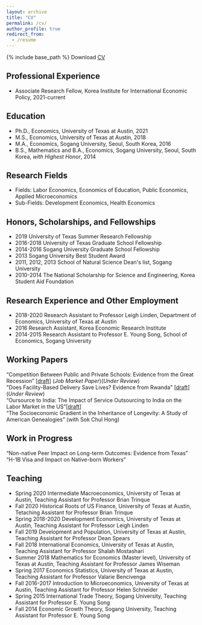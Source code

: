 ```yaml
---
layout: archive
title: "CV"
permalink: /cv/
author_profile: true
redirect_from:
  - /resume
---
```


{% include base_path %}
Download [CV](https://jiwonparkecon.github.io/files/JiwonPark_CV_210824.pdf)

Professional Experience
-----
* Associate Research Fellow, Korea Institute for International Economic Policy, 2021-current
 

Education
-----
* Ph.D., Economics, University of Texas at Austin, 2021
* M.S., Economics, University of Texas at Austin, 2018
* M.A., Economics, Sogang University, Seoul, South Korea, 2016
* B.S., Mathematics and B.A., Economics, Sogang University, Seoul, South Korea, *with Highest Honor*, 2014


  
Research Fields
-----
* Fields: Labor Economics, Economics of Education, Public Economics, Applied Microeconomics
* Sub-Fields: Development Economics, Health Economics


Honors, Scholarships, and Fellowships
-----
* 2019		University of Texas Summer Research Fellowship
* 2016-2018 	University of Texas Graduate School Fellowship
* 2014-2016	Sogang University Graduate School Fellowship
* 2013		Sogang University Best Student Award
* 2011, 2012, 2013 School of Natural Science Dean's list, Sogang University
* 2010-2014	The National Scholarship for Science and Engineering, Korea Student Aid Foundation

Research Experience and Other Employment
-----
* 2018-2020	Research Assistant to Professor Leigh Linden, Department of Economics, University of Texas at Austin
*	2016		Research Assistant, Korea Economic Research Institute
*	2014-2015	Research Assistant to Professor E. Young Song, School of Economics, Sogang University


Working Papers
----
“Competition Between Public and Private Schools: Evidence from the Great Recession” [[draft](https://jiwonparkecon.github.io/files/jmp_jp_recent.pdf)] (*Job Market Paper*)(*Under Review*)
<br>
"Does Facility-Based Delivery Save Lives? Evidence from Rwanda" [[draft](https://jiwonparkecon.github.io/files/rwanda-recent.pdf)] (*Under Review*)
<br>
“Oursource to India: The Impact of Service Outsourcing to India on the Labor Market in the US”[[draft](https://jiwonparkecon.github.io/files/offshore_draft_recent.pdf)]
<br>
“The Socioeconomic Gradient in the Inheritance of Longevity: A Study of American Genealogies” (with Sok Chul Hong)


Work in Progress
----
“Non-native Peer Impact on Long-term Outcomes: Evidence from Texas”
<br>
“H-1B Visa and Impact on Native-born Workers”


  
Teaching
-----
* Spring 2020 Intermediate Macroeconomics, University of Texas at Austin, Teaching Assistant for Professor Brian Trinque
* Fall 2020 Historical Roots of US Finance, University of Texas at Austin, Tetaching Assistant for Professor Brian Trinque
* Spring 2018-2020 Development Economics, University of Texas at Austin, Teaching Assistant for Professor Leigh Linden
* Fall 2019 Development and Population, University of Texas at Austin, Teaching Assistant for Professor Dean Spears
* Fall 2018 International Economics, University of Texas at Austin, Teaching Assistant for Professor Shalah Mostashari
* Summer 2018 Mathematics for Economics (Master level), University of Texas at Austin, Teaching Assistant for Professor James Wiseman
* Spring 2017 Economics Statistics, University of Texas at Austin, Teaching Assistant for Professor Valarie Bencivenga
* Fall 2016-2017 Introduction to Microeconomics, University of Texas at Austin, Teaching Assistant for Professor Helen Schneider
* Spring 2015 International Trade Theory, Sogang University, Teaching Assistant for Professor E. Young Song
* Fall 2014 Economic Growth Theory, Sogang University, Teaching Assistant for Professor E. Young Song

